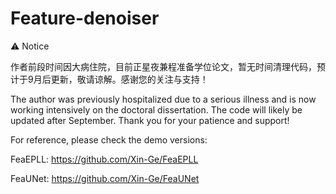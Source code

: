 # Feature-denoiser

⚠️ Notice

作者前段时间因大病住院，目前正星夜兼程准备学位论文，暂无时间清理代码，预计于9月后更新，敬请谅解。感谢您的关注与支持！

The author was previously hospitalized due to a serious illness and is now working intensively on the doctoral dissertation. The code will likely be updated after September. Thank you for your patience and support!

For reference, please check the demo versions:

FeaEPLL: https://github.com/Xin-Ge/FeaEPLL

FeaUNet: https://github.com/Xin-Ge/FeaUNet
